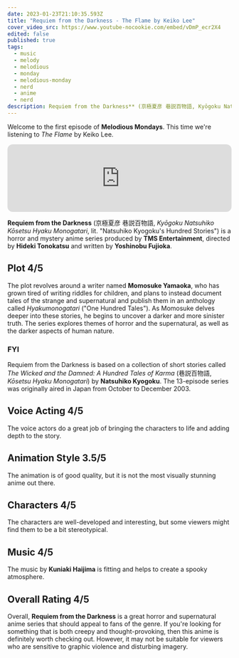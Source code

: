 ```yaml
---
date: 2023-01-23T21:10:35.593Z
title: "Requiem from the Darkness - The Flame by Keiko Lee"
cover_video_src: https://www.youtube-nocookie.com/embed/vDmP_ecr2X4
edited: false
published: true
tags:
  - music
  - melody
  - melodious
  - monday
  - melodious-monday
  - nerd
  - anime
  - nerd
description: Requiem from the Darkness** (京極夏彦 巷説百物語, Kyōgoku Natsuhiko Kōsetsu Hyaku Monogatari, lit. "Natsuhiko Kyogoku's Hundred Stories")
---
```


Welcome to the first episode of **Melodious Mondays**. This time we're listening to _The Flame_ by Keiko Lee.

<iframe style="border-radius:12px" src="https://open.spotify.com/embed/track/1ltgcguGJaI9gHgSjS0Ih6?utm_source=generator" width="100%" height="152" frameBorder="0" allowfullscreen="" allow="autoplay; clipboard-write; encrypted-media; fullscreen; picture-in-picture" loading="lazy"></iframe>

**Requiem from the Darkness** (京極夏彦 巷説百物語, _Kyōgoku Natsuhiko Kōsetsu Hyaku Monogatari_, lit. "Natsuhiko Kyogoku's Hundred Stories") is a horror and mystery anime series produced by **TMS Entertainment**, directed by **Hideki Tonokatsu** and written by **Yoshinobu Fujioka**.

## Plot 4/5
The plot revolves around a writer named **Momosuke Yamaoka**, who has grown tired of writing riddles for children, and plans to instead document tales of the strange and supernatural and publish them in an anthology called _Hyakumonogatari_ ("One Hundred Tales"). As Momosuke delves deeper into these stories, he begins to uncover a darker and more sinister truth. The series explores themes of horror and the supernatural, as well as the darker aspects of human nature.

### FYI
Requiem from the Darkness is based on a collection of short stories called _The Wicked and the Damned: A Hundred Tales of Karma_ (巷説百物語, _Kōsetsu Hyaku Monogatari_) by **Natsuhiko Kyogoku**. The 13-episode series was originally aired in Japan from October to December 2003.

## Voice Acting 4/5
The voice actors do a great job of bringing the characters to life and adding depth to the story. 

## Animation Style 3.5/5
The animation is of good quality, but it is not the most visually stunning anime out there.

## Characters 4/5
The characters are well-developed and interesting, but some viewers might find them to be a bit stereotypical. 

## Music 4/5
The music by **Kuniaki Haijima** is fitting and helps to create a spooky atmosphere.

## Overall Rating 4/5
Overall, **Requiem from the Darkness** is a great horror and supernatural anime series that should appeal to fans of the genre. If you're looking for something that is both creepy and thought-provoking, then this anime is definitely worth checking out. However, it may not be suitable for viewers who are sensitive to graphic violence and disturbing imagery.
